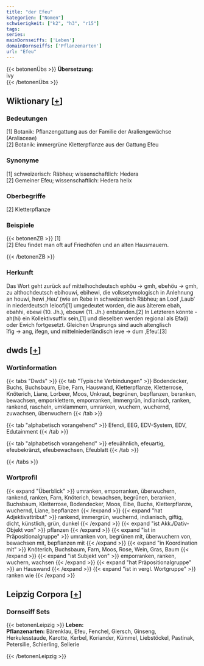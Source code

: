 ```yaml
---
title: "der Efeu"
kategorien: ["Nomen"]
schwierigkeit: ["k2", "h3", "r15"]
tags:
series:
mainDornseiffs: ['Leben']
domainDornseiffs: ['Pflanzenarten']
url: "Efeu"
---
```


{{< betonenÜbs >}}
**Übersetzung:**  
ivy  
{{< /betonenÜbs >}}

## Wiktionary [[+](https://de.wiktionary.org/wiki/Efeu)]

### Bedeutungen
[1] Botanik: Pflanzengattung aus der Familie der Araliengewächse (Araliaceae)  
[2] Botanik: immergrüne Kletterpflanze aus der Gattung Efeu  

### Synonyme
[1] schweizerisch: Räbheu; wissenschaftlich: Hedera  
[2] Gemeiner Efeu; wissenschaftlich: Hedera helix  

### Oberbegriffe
[2] Kletterpflanze  

### Beispiele
{{< betonenZB >}}
[1]  
[2] Efeu findet man oft auf Friedhöfen und an alten Hausmauern.  

{{< /betonenZB >}}
### Herkunft
Das Wort geht zurück auf mittelhochdeutsch ephöu → gmh, ebehöu → gmh, zu althochdeutsch ebihouwi, ebihewi, die volksetymologisch in Anlehnung an houwi, hewi ‚Heu‘ (wie an Rebe in schweizerisch Räbheu; an Loof ‚Laub‘ in niederdeutsch Ieloof)[1] umgedeutet worden, die aus älterem ebah, ebahhi, ebewi (10. Jh.), ebouwi (11. Jh.) entstanden.[2] In Letzteren könnte -ah(hi) ein Kollektivsuffix sein,[1] und dieselben werden regional als Efa(i) oder Ewich fortgesetzt. Gleichen Ursprungs sind auch altenglisch īfig → ang, ifegn, und mittelniederländisch ieve → dum ‚Efeu‘.[3]  



## dwds [[+](https://www.dwds.de/wb/Efeu)]

### Wortinformation
{{< tabs "Dwds" >}}
{{< tab "Typische Verbindungen" >}}
Bodendecker, Buchs, Buchsbaum, Eibe, Farn, Hauswand, Kletterpflanze, Kletterrose, Knöterich, Liane, Lorbeer, Moos, Unkraut, begrünen, bepflanzen, beranken, bewachsen, emporklettern, emporranken, immergrün, indianisch, ranken, rankend, rascheln, umklammern, umranken, wuchern, wuchernd, zuwachsen, überwuchern
{{< /tab >}}

{{< tab "alphabetisch vorangehend" >}}
Efendi, EEG, EDV-System, EDV, Edutainment
{{< /tab >}}

{{< tab "alphabetisch vorangehend" >}}
efeuähnlich, efeuartig, efeubekränzt, efeubewachsen, Efeublatt
{{< /tab >}}

{{< /tabs >}}

### Wortprofil
{{< expand "Überblick" >}} umranken, emporranken, überwuchern, rankend, ranken, Farn, Knöterich, bewachsen, begrünen, beranken, Buchsbaum, Kletterrose, Bodendecker, Moos, Eibe, Buchs, Kletterpflanze, wuchernd, Liane, bepflanzen {{< /expand >}}
{{< expand "hat Adjektivattribut" >}} rankend, immergrün, wuchernd, indianisch, giftig, dicht, künstlich, grün, dunkel {{< /expand >}}
{{< expand "ist Akk./Dativ-Objekt von" >}} pflanzen {{< /expand >}}
{{< expand "ist in Präpositionalgruppe" >}} umranken von, begrünen mit, überwuchern von, bewachsen mit, bepflanzen mit {{< /expand >}}
{{< expand "in Koordination mit" >}} Knöterich, Buchsbaum, Farn, Moos, Rose, Wein, Gras, Baum {{< /expand >}}
{{< expand "ist Subjekt von" >}} emporranken, ranken, wuchern, wachsen {{< /expand >}}
{{< expand "hat Präpositionalgruppe" >}} an Hauswand {{< /expand >}}
{{< expand "ist in vergl. Wortgruppe" >}} ranken wie {{< /expand >}}

## Leipzig Corpora [[+](https://corpora.uni-leipzig.de/en/res?word=Efeu&corpusId=deu_newscrawl-public_2018)]

### Dornseiff Sets
{{< betonenLeipzig >}}
**Leben:**  
**Pflanzenarten:** Bärenklau, Efeu, Fenchel, Giersch, Ginseng, Herkulesstaude, Karotte, Kerbel, Koriander, Kümmel, Liebstöckel, Pastinak, Petersilie, Schierling, Sellerie  

{{< /betonenLeipzig >}}
